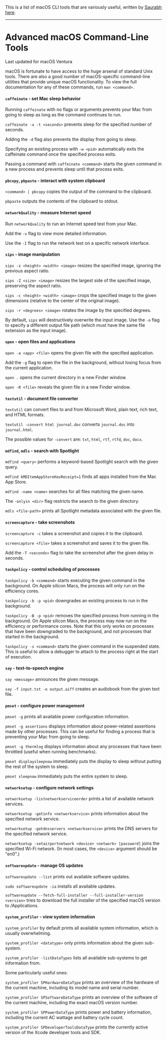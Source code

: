 This is a list of macOS CLI tools that are variously useful, written by [Saurabh](https://saurabhs.org/) [here](https://saurabhs.org/advanced-macos-commands).

---

# Advanced macOS Command-Line Tools

Last updated for macOS Ventura

macOS is fortunate to have access to the huge arsenal of standard Unix tools. There are also a good number of macOS-specific command-line utilities that provide unique macOS functionality. To view the full documentation for any of these commands, run `man <command>`.

#### `caffeinate` - set Mac sleep behavior

Running `caffeinate` with no flags or arguments prevents your Mac from going to sleep as long as the command continues to run.

`caffeinate -u -t <seconds>` prevents sleep for the specified number of seconds.

Adding the `-d` flag also prevents the display from going to sleep.

Specifying an existing process with `-w <pid>` automatically exits the caffeinate command once the specified process exits.

Passing a command with `caffeinate <command>` starts the given command in a new process and prevents sleep until that process exits.

#### `pbcopy`, `pbpaste` - interact with system clipboard

`<command> | pbcopy` copies the output of the command to the clipboard.

`pbpaste` outputs the contents of the clipboard to stdout.

#### `networkQuality` - measure Internet speed

Run `networkQuality` to run an Internet speed test from your Mac.

Add the `-v` flag to view more detailed information.

Use the `-I` flag to run the network test on a specific network interface.

#### `sips` - image manipulation

`sips -z <height> <width> <image>` resizes the specified image, ignoring the previous aspect ratio.

`sips -Z <size> <image>` resizes the largest side of the specified image, preserving the aspect ratio.

`sips -c <height> <width> <image>` crops the specified image to the given dimensions (relative to the center of the original image).

`sips -r <degrees> <image>` rotates the image by the specified degrees.

By default, `sips` will destructively overwrite the input image. Use the `-o` flag to specify a different output file path (which must have the same file extension as the input image).

#### `open` - open files and applications

`open -a <app> <file>` opens the given file with the specified application.

Add the `-g` flag to open the file in the background, without losing focus from the current application.

`open .` opens the current directory in a new Finder window.

`open -R <file>` reveals the given file in a new Finder window.

#### `textutil` - document file converter

`textutil` can convert files to and from Microsoft Word, plain text, rich text, and HTML formats.

`textutil -convert html journal.doc` converts `journal.doc` into `journal.html`.

The possible values for `-convert` are: `txt`, `html`, `rtf`, `rtfd`, `doc`, `docx`.

#### `mdfind`, `mdls` - search with Spotlight

`mdfind <query>` performs a keyword-based Spotlight search with the given query.

`mdfind kMDItemAppStoreHasReceipt=1` finds all apps installed from the Mac App Store.

`mdfind -name <name>` searches for all files matching the given name.

The `-onlyin <dir>` flag restricts the search to the given directory.

`mdls <file-path>` prints all Spotlight metadata associated with the given file.

#### `screencapture` - take screenshots

`screencapture -c` takes a screenshot and copies it to the clipboard.

`screencapture <file>` takes a screenshot and saves it to the given file.

Add the `-T <seconds>` flag to take the screenshot after the given delay in seconds.

#### `taskpolicy` - control scheduling of processes

`taskpolicy -b <command>` starts executing the given command in the background. On Apple silicon Macs, the process will only run on the efficiency cores.

`taskpolicy -b -p <pid>` downgrades an existing process to run in the background.

`taskpolicy -B -p <pid>` removes the specified process from running in the background. On Apple silicon Macs, the process may now run on the efficiency or performance cores. Note that this only works on processes that have been downgraded to the background, and not processes that started in the background.

`taskpolicy -s <command>` starts the given command in the suspended state. This is useful to allow a debugger to attach to the process right at the start of execution.

#### `say` - text-to-speech engine

`say <message>` announces the given message.

`say -f input.txt -o output.aiff` creates an audiobook from the given text file.

#### `pmset` - configure power management

`pmset -g` prints all available power configuration information.

`pmset -g assertions` displays information about power-related assertions made by other processes. This can be useful for finding a process that is preventing your Mac from going to sleep.

`pmset -g thermlog` displays information about any processes that have been throttled (useful when running benchmarks).

`pmset displaysleepnow` immediately puts the display to sleep without putting the rest of the system to sleep.

`pmset sleepnow` immediately puts the entire system to sleep.

#### `networksetup` - configure network settings

`networksetup -listnetworkserviceorder` prints a list of available network services.

`networksetup -getinfo <networkservice>` prints information about the specified network service.

`networksetup -getdnsservers <networkservice>` prints the DNS servers for the specified network service.

`networksetup -setairportnetwork <device> <network> [password]` joins the specified Wi-Fi network. (In most cases, the `<device>` argument should be "en0".)

#### `softwareupdate` - manage OS updates

`softwareupdate --list` prints out available software updates.

`sudo softwareupdate -ia` installs all available updates.

`softwareupdate --fetch-full-installer --full-installer-version <version>` tries to download the full installer of the specified macOS version to /Applications.

#### `system_profiler` - view system information

`system_profiler` by default prints all available system information, which is usually overwhelming.

`system_profiler <datatype>` only prints information about the given sub-system.

`system_profiler -listDataTypes` lists all available sub-systems to get information from.

Some particularly useful ones:

`system_profiler SPHardwareDataType` prints an overview of the hardware of the current machine, including its model name and serial number.

`system_profiler SPSoftwareDataType` prints an overview of the software of the current machine, including the exact macOS version number.

`system_profiler SPPowerDataType` prints power and battery information, including the current AC wattage and battery cycle count.

`system_profiler SPDeveloperToolsDataType` prints the currently active version of the Xcode developer tools and SDK.